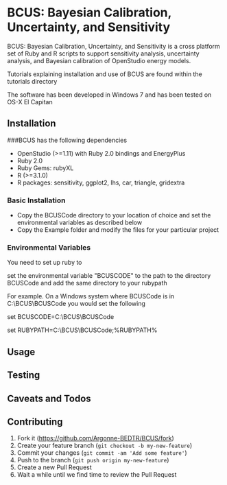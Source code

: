 # BCUS: Bayesian Calibration, Uncertainty, and Sensitivity
BCUS: Bayesian Calibration, Uncertainty, and Sensitivity is a cross platform set of Ruby and R scripts to support sensitivity analysis, uncertainty analysis, and Bayesian calibration of OpenStudio energy models.

Tutorials explaining installation and use of BCUS are found within the tutorials directory

The software has been developed in Windows 7 and has been tested on OS-X El Capitan

## Installation

###BCUS has the following dependencies

* OpenStudio (>=1.11) with Ruby 2.0 bindings and EnergyPlus
* Ruby 2.0
* Ruby Gems: rubyXL
* R (>=3.1.0)
* R packages: sensitivity, ggplot2, lhs, car, triangle, gridextra 

### Basic Installation
* Copy the BCUSCode directory to your location of choice and set the environmental variables as described below
* Copy the Example folder and modify the files for your particular project



### Environmental Variables
You need to set up ruby to 

set the environmental variable "BCUSCODE" to the path to the directory BCUSCode and add the same directory to your rubypath

For example.  On a Windows system where BCUSCode is in C:\BCUS\BCUSCode you would set the following

set BCUSCODE=C:\BCUS\BCUSCode

set RUBYPATH=C:\BCUS\BCUSCode;%RUBYPATH%

## Usage

## Testing

## Caveats and Todos

## Contributing
1. Fork it (https://github.com/Argonne-BEDTR/BCUS/fork)
2. Create your feature branch (`git checkout -b my-new-feature`)
3. Commit your changes (`git commit -am 'Add some feature'`)
4. Push to the branch (`git push origin my-new-feature`)
5. Create a new Pull Request
6. Wait a while until we find time to review the Pull Request






